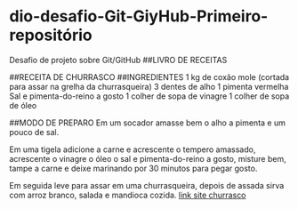 # dio-desafio-Git-GiyHub-Primeiro-repositório
Desafio de projeto sobre Git/GitHub
##LIVRO DE RECEITAS

##RECEITA DE CHURRASCO
##INGREDIENTES
1 kg de coxão mole (cortada para assar na grelha da churrasqueira)
3 dentes de alho
1 pimenta vermelha
Sal e pimenta-do-reino a gosto
1 colher de sopa de vinagre
1 colher de sopa de óleo

##MODO DE PREPARO
Em um socador amasse bem o alho a pimenta e um pouco de sal.

Em uma tigela adicione a carne e acrescente o tempero amassado, acrescente o vinagre o óleo o sal e pimenta-do-reino a gosto, misture bem, tampe a carne e deixe marinando por 30 minutos para pegar gosto.

Em seguida leve para assar em uma churrasqueira, depois de assada sirva com arroz branco, salada e mandioca cozida.
[link site churrasco](https://www.tudogostoso.com.br/receita/70304-churrasco.html)
